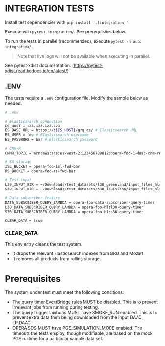 # INTEGRATION TESTS

Install test dependencies with `pip install '.[integration]'`

Execute with `pytest integration/`. See prerequisites below.

To run the tests in parallel (recommended), execute `pytest -n auto integration/`. 

>Note that live logs will not be available when executing in parallel.

See pytest-xdist documentation. (https://pytest-xdist.readthedocs.io/en/latest/)

## .ENV

The tests require a `.env` configuration file. Modify the sample below as needed.

```bash
# .env

# Elasticsearch connection
ES_HOST = 123.123.123.123
ES_BASE_URL = https://${ES_HOST}/grq_es/ # Elasticsearch URL
ES_USER = foo # Elasticsearch username
ES_PASSWORD = bar # Elasticsearch password

# CNM-R
CNMR_TOPIC = arn:aws:sns:us-west-2:123456789012:opera-foo-1-daac-cnm-response

# S3 storage
ISL_BUCKET = opera-foo-isl-fwd-bar
RS_BUCKET = opera-foo-rs-fwd-bar

# Test input
L30_INPUT_DIR = ~/Downloads/test_datasets/l30_greenland/input_files_hls_v2.0
S30_INPUT_DIR = ~/Downloads/test_datasets/s30_louisiana/input_files_hls_v2.0

# Data subscriber feature
DATA_SUBSCRIBER_QUERY_LAMBDA = opera-foo-data-subscriber-query-timer
L30_DATA_SUBSCRIBER_QUERY_LAMBDA = opera-foo-hlsl30-query-timer
S30_DATA_SUBSCRIBER_QUERY_LAMBDA = opera-foo-hlss30-query-timer

CLEAR_DATA = true
```

### CLEAR_DATA

This env entry cleans the test system.
* It drops the relevant Elasticsearch indexes from GRQ and Mozart.
* It removes all products from rolling storage.

# Prerequisites

The system under test must meet the following conditions:

* The query timer EventBridge rules MUST be disabled. This is to prevent irrelevant jobs from running during testing.
* The query trigger lambdas MUST have SMOKE_RUN enabled. This is to prevent extra data from being downloaded from the input DAAC, LP.DAAC.
* OPERA SDS MUST have PGE_SIMULATION_MODE enabled. The timeouts the tests employ, though modifiable, are based on the mock PGE runtime for a particular sample data set.
